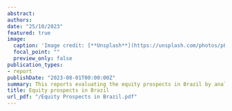 ```yaml
---
abstract: 
authors:
date: "25/10/2023"
featured: true
image:
  caption: 'Image credit: [**Unsplash**](https://unsplash.com/photos/pLCdAaMFLTE)'
  focal_point: ""
  preview_only: false
publication_types:
- report
publishDate: "2023-08-01T00:00:00Z"
summary: This reports evaluating the equity prospects in Brazil by analyzing that the macroeconomic performance, the foreign exchange rate (FOREX) stability as well as the stock market performance.
title: Equity prospects in Brazil
url_pdf: "/Equity Prospects in Brazil.pdf"
---
```


